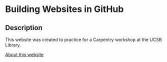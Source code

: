 # Building Websites in GitHub

## Description
This website was created to practice for a Carpentry workshop at the UCSB Library.

[About this website](about)
